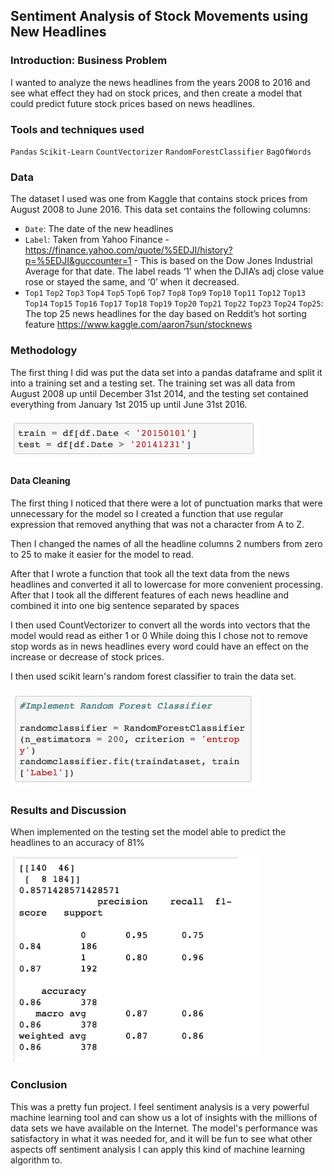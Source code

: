 ## Sentiment Analysis of Stock Movements using New Headlines ##




### Introduction: Business Problem

I wanted to analyze the news headlines from the years 2008 to 2016 and see what effect they had on stock prices, and then create a model that could predict future stock prices based on news headlines.


### Tools and techniques used
`Pandas`
`Scikit-Learn`
`CountVectorizer`
`RandomForestClassifier`
`BagOfWords`

### Data
The dataset I used was one from Kaggle that contains stock prices from August 2008 to June 2016. This data set contains the following columns:
*	`Date`: The date of the new headlines
*	`Label`: Taken from Yahoo Finance - https://finance.yahoo.com/quote/%5EDJI/history?p=%5EDJI&guccounter=1 - This is based on the Dow Jones Industrial Average for that date. The label reads ‘1’ when the DJIA’s adj close value rose or stayed the same, and ‘0’ when it decreased.
*	`Top1` `Top2` `Top3` `Top4` `Top5` `Top6` `Top7` `Top8` `Top9` `Top10` `Top11` `Top12` `Top13` `Top14` `Top15` `Top16` `Top17` `Top18` `Top19` `Top20` `Top21` `Top22` `Top23` `Top24` `Top25`: The top 25 news headlines for the day based on Reddit’s hot sorting feature
https://www.kaggle.com/aaron7sun/stocknews

### Methodology
The first thing I did was put the data set into a pandas dataframe and split it into a training set and a testing set. The training set was all data from August 2008 up until December 31st 2014, and the testing set contained everything from January 1st 2015 up until June 31st 2016.

<img src="images/1.png" alt="" width="400"/> 

#### Data Cleaning
The first thing I noticed that there were a lot of punctuation marks that were unnecessary for the model so I created a function that use regular expression that removed anything that was not a character from A to Z.

Then I changed the names of all the headline columns 2 numbers from zero to 25 to make it easier for the model to read.

After that I wrote a function that took all the text data from the news headlines and converted it all to lowercase for more convenient  processing.
After that I took all the different features of each news headline and combined it into one big sentence separated by spaces

I then used CountVectorizer to convert all the words into  vectors that the model would read as either 1 or 0
While doing this I chose not to remove stop words as in news headlines every word could have  an effect on the increase or decrease of stock prices.

I then used scikit learn's random forest classifier to train the data set.

<img src="images/2.png" alt="" width="400"/>



### Results and Discussion

When implemented on the testing set the model  able to predict the headlines to an accuracy of 81%
 

<img src="images/3.png" alt="" width="400"/>


### Conclusion
This was a pretty fun project. I feel sentiment analysis is a very powerful machine learning tool and can show us a lot of insights with the millions of data sets we have available on the Internet. The model's performance was satisfactory in what it was needed for, and it will be fun to see what other aspects off sentiment analysis I can apply this kind of machine learning algorithm to.


